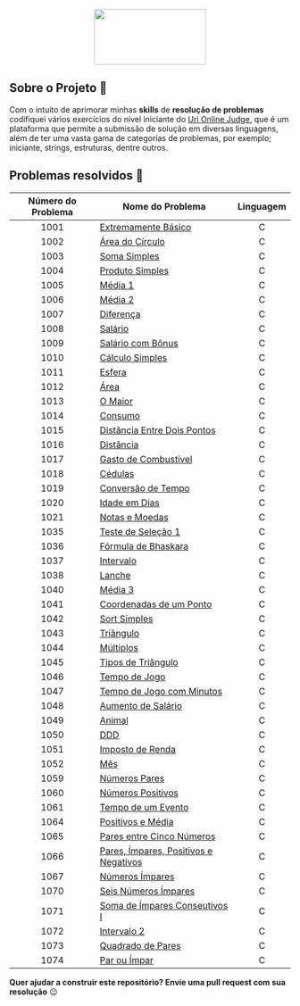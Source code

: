 <p align="center">
  <img width="200" height="100" src="https://user-images.githubusercontent.com/41811634/63442127-f0c90880-c408-11e9-96c5-b3a3168e3d2f.png">
</p>

## Sobre o Projeto :muscle:
Com o intuito de aprimorar minhas **skills** de **resolução de problemas** codifiquei vários exercícios do nível iniciante do [Uri Online Judge](https://www.urionlinejudge.com.br/judge/pt), que é um plataforma que permite a submissão de solução em diversas linguagens, além de ter uma vasta gama de categorias de problemas, por exemplo; iniciante, strings, estruturas, dentre outros. 

## Problemas resolvidos :rocket: 

| **Número do Problema** | **Nome do Problema** | **Linguagem** |
|:------------------:|----------------|:--------:|
|        1001        |  [Extremamente Básico](https://github.com/NadiaaOliverr/Uri-Problem-Solutions/blob/master/C/1001%20-%20Extremamente%20B%C3%A1sico.c) |     C    |
|        1002        |    [Área do Círculo](https://github.com/NadiaaOliverr/Uri-Problem-Solutions/blob/master/C/1002%20-%20%C3%81rea%20do%20C%C3%ADrculo.c)   |     C    |
|        1003        |    [Soma Simples](https://github.com/NadiaaOliverr/Uri-Problem-Solutions/blob/master/C/1003%20-%20Soma%20Simples.c)    |     C    |
|        1004        |  [Produto Simples](https://github.com/NadiaaOliverr/Uri-Problem-Solutions/blob/master/C/1004%20-%20Produto%20Simples.c)  |     C    |
|        1005        |     [Média 1](https://github.com/NadiaaOliverr/Uri-Problem-Solutions/blob/master/C/1005%20-%20M%C3%A9dia%201.c)    |     C    |
|        1006        |     [Média 2](https://github.com/NadiaaOliverr/Uri-Problem-Solutions/blob/master/C/1006%20-%20M%C3%A9dia%202.c)    |     C    |
|        1007        |    [Diferença](https://github.com/NadiaaOliverr/Uri-Problem-Solutions/blob/master/C/1007%20-%20Diferen%C3%A7a.c)    |     C    |
|        1008        |      [Salário](https://github.com/NadiaaOliverr/Uri-Problem-Solutions/blob/master/C/1008%20-%20Sal%C3%A1rio.c)      |     C    |
|        1009        |   [Salário com Bônus](https://github.com/NadiaaOliverr/Uri-Problem-Solutions/blob/master/C/1009%20-%20Sal%C3%A1rio%20com%20B%C3%B4nus.c)   |     C
| 1010 | [Cálculo Simples](https://github.com/NadiaaOliverr/Uri-Problem-Solutions/blob/master/C/1010%20-%20C%C3%A1lculo%20Simples.c) | C
| 1011 | [Esfera](https://github.com/NadiaaOliverr/Uri-Problem-Solutions/blob/master/C/1011%20-%20%20Esfera.c) | C
| 1012 | [Área](https://github.com/NadiaaOliverr/Uri-Problem-Solutions/blob/master/C/1012%20-%20%C3%81rea.c) | C
| 1013 | [O Maior](https://github.com/NadiaaOliverr/Uri-Problem-Solutions/blob/master/C/1013%20-%20O%20maior.c) | C
| 1014 | [Consumo](https://github.com/NadiaaOliverr/Uri-Problem-Solutions/blob/master/C/1014%20-%20Consumo.c) | C
| 1015 | [Distância Entre Dois Pontos](https://github.com/NadiaaOliverr/Uri-Problem-Solutions/blob/master/C/1015%20-%20Dist%C3%A2ncia%20entre%20Pontos.c) | C
| 1016 | [Distância](https://github.com/NadiaaOliverr/Uri-Problem-Solutions/blob/master/C/1016%20-%20Dist%C3%A2ncia.c)  | C
| 1017 | [Gasto de Combustível](https://github.com/NadiaaOliverr/Uri-Problem-Solutions/blob/master/C/1017%20-%20Gasto%20de%20combust%C3%ADvel.c) | C
| 1018 | [Cédulas](https://github.com/NadiaaOliverr/Uri-Problem-Solutions/blob/master/C/1018%20-%20C%C3%A9dulas.c) | C
| 1019 | [Conversão de Tempo](https://github.com/NadiaaOliverr/Uri-Problem-Solutions/blob/master/C/1019%20-%20Convers%C3%A3o%20de%20Tempo.c) | C
| 1020 | [Idade em Dias](https://github.com/NadiaaOliverr/Uri-Problem-Solutions/blob/master/C/1020%20-%20Idade%20em%20Dias.c) | C
| 1021 | [Notas e Moedas](https://github.com/NadiaaOliverr/Uri-Problem-Solutions/blob/master/C/1021%20-%20Notas%20e%20Moedas.c) | C
| 1035 | [Teste de Seleção 1](https://github.com/NadiaaOliverr/Uri-Problem-Solutions/blob/master/C/1035%20-%20Teste%20de%20Seleção%201.c) | C
| 1036 | [Fórmula de Bhaskara ](https://github.com/NadiaaOliverr/Uri-Problem-Solutions/blob/master/C/1036%20-%20F%C3%B3rmula%20de%20Bhaskara.c) | C
| 1037 | [Intervalo](https://github.com/NadiaaOliverr/Uri-Problem-Solutions/blob/master/C/1037%20-%20%20Intervalo.c) | C
| 1038 | [Lanche](https://github.com/NadiaaOliverr/Uri-Problem-Solutions/blob/master/C/1038%20-%20Lanche.c) | C
| 1040 | [Média 3](https://github.com/NadiaaOliverr/Uri-Problem-Solutions/blob/master/C/1040%20-%20M%C3%A9dia%203.c) | C
| 1041 | [Coordenadas de um Ponto](https://github.com/NadiaaOliverr/Uri-Problem-Solutions/blob/master/C/1041%20-%20Coordenadas%20de%20um%20ponto.c) | C
| 1042 | [Sort Simples](https://github.com/NadiaaOliverr/Uri-Problem-Solutions/blob/master/C/1042%20-%20Sort%20Simples.c) | C
| 1043 | [Triângulo](https://github.com/NadiaaOliverr/Uri-Problem-Solutions/blob/master/C/1043%20-%20Tri%C3%A2ngulo.c) | C
| 1044 | [Múltiplos](https://github.com/NadiaaOliverr/Uri-Problem-Solutions/blob/master/C/1044%20-%20M%C3%BAltiplos.c) | C
| 1045 | [Tipos de Triângulo](https://github.com/NadiaaOliverr/Uri-Problem-Solutions/blob/master/C/1045%20-%20Tipos%20de%20Tri%C3%A2ngulos.c) | C
| 1046 | [Tempo de Jogo](https://github.com/NadiaaOliverr/Uri-Problem-Solutions/blob/master/C/1046%20-%20Tempo%20de%20Jogo.c) | C
| 1047 | [Tempo de Jogo com Minutos](https://github.com/NadiaaOliverr/Uri-Problem-Solutions/blob/master/C/1047%20-%20%20Tempo%20de%20Jogo%20com%20Minutos.c) | C
| 1048 | [Aumento de Salário](https://github.com/NadiaaOliverr/Uri-Problem-Solutions/blob/master/C/1048%20-%20Aumento%20de%20Sal%C3%A1rio.c) | C
| 1049 | [Animal](https://github.com/NadiaaOliverr/Uri-Problem-Solutions/blob/master/C/1049%20-%20Animal.c) | C
| 1050 | [DDD](https://github.com/NadiaaOliverr/Uri-Problem-Solutions/blob/master/C/1050%20-%20DDD.c) | C
| 1051 | [Imposto de Renda](https://github.com/NadiaaOliverr/Uri-Problem-Solutions/blob/master/C/1051%20-%20Imposto%20de%20Renda.c) | C
| 1052 | [Mês](https://github.com/NadiaaOliverr/Uri-Problem-Solutions/blob/master/C/1052%20-%20M%C3%AAs.c) | C
| 1059 | [Números Pares](https://github.com/NadiaaOliverr/Uri-Problem-Solutions/blob/master/C/1059%20-%20N%C3%BAmeros%20pares.c) | C
| 1060 | [Números Positivos](https://github.com/NadiaaOliverr/Uri-Problem-Solutions/blob/master/C/1060%20-%20N%C3%BAmeros%20Positivos.c) | C
| 1061 | [Tempo de um Evento](https://github.com/NadiaaOliverr/Uri-Problem-Solutions/blob/master/C/1061%20-%20Tempo%20de%20um%20Evento.c) | C
| 1064 | [Positivos e Média](https://github.com/NadiaaOliverr/Uri-Problem-Solutions/blob/master/C/1064%20-%20Positivos%20e%20M%C3%A9dia.c) | C
| 1065 | [Pares entre Cinco Números](https://github.com/NadiaaOliverr/Uri-Problem-Solutions/blob/master/C/1065%20-%20Pares%20entre%20Cinco%20N%C3%BAmeros.c) | C
| 1066 | [Pares, Ímpares, Positivos e Negativos](https://github.com/NadiaaOliverr/Uri-Problem-Solutions/blob/master/C/1066%20-%20Pares%2C%20%C3%8Dmpares%2C%20Positivos%20e%20Negativos.c) | C
| 1067 | [Números Ímpares](https://github.com/NadiaaOliverr/Uri-Problem-Solutions/blob/master/C/1067%20-%20N%C3%BAmeros%20%C3%8Dmpares.c) | C
| 1070 | [Seis Números Ímpares](https://github.com/NadiaaOliverr/Uri-Problem-Solutions/blob/master/C/1070%20-%20%20Seis%20n%C3%BAmeros%20%C3%8Dmpares.c) | C
| 1071 | [Soma de Ímpares Conseutivos I](https://github.com/NadiaaOliverr/Uri-Problem-Solutions/blob/master/C/1071%20-%20Soma%20de%20%C3%8Dmpares%20Consecutivos%20I.c) | C
| 1072 | [Intervalo 2](https://github.com/NadiaaOliverr/Uri-Problem-Solutions/blob/master/C/1072%20-%20Intervalo%202.c) | C
| 1073 | [Quadrado de Pares](https://github.com/NadiaaOliverr/Uri-Problem-Solutions/blob/master/C/1073%20-%20Quadrado%20de%20Pares.c) | C
| 1074 | [Par ou Ímpar](https://github.com/NadiaaOliverr/Uri-Problem-Solutions/blob/master/C/1074%20-%20Par%20ou%20%C3%8Dmpar.c) | C


**Quer ajudar a construir este repositório? Envie uma pull request com sua resolução** :wink:
